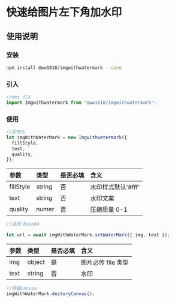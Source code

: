 # 快速给图片左下角加水印

## 使用说明

### 安装

```bash
npm install @ww1818/imgwithwatermark --save
```

### 引入

```js
//ems 引入
import Imgwithwatermark from "@ww1818/imgwithwatermark";
```

### 使用

```js
//实例化
let imgWithWaterMark = new Imgwithwatermark({
  fillStyle,
  text,
  quality,
});
```

| 参数      | 类型   | 是否必填 | 含义               |
| :-------- | :----- | :------- | :----------------- |
| fillStyle | string | 否       | 水印样式默认'#fff' |
| text      | string | 否       | 水印文案           |
| quality   | numer  | 否       | 压缩质量 0-1       |

```js
//返回 base64

let url = await imgWithWaterMark.setWaterMark({ img, text });
```

| 参数 | 类型   | 是否必填 | 含义               |
| :--- | :----- | :------- | :----------------- |
| img  | object | 是       | 图片必传 file 类型 |
| text | string | 否       | 水印               |

```js
//销毁canvsa
imgWithWaterMark.destoryCanvas();
```
